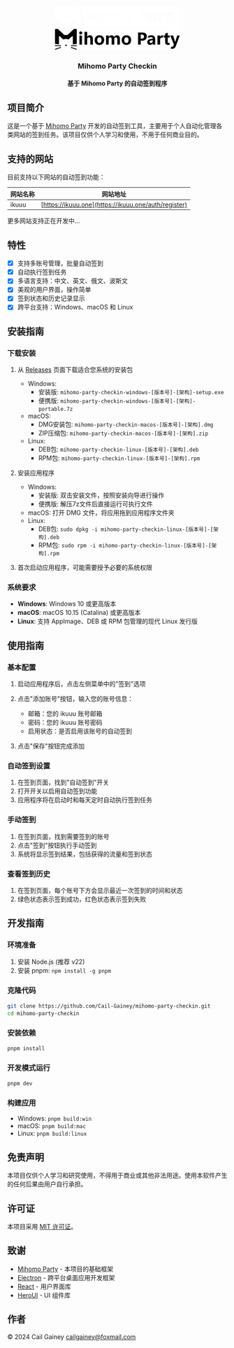 <h3 align="center">
  <img height='48px' src='./images/icon-white.png#gh-dark-mode-only'>
  <img height='48px' src='./images/icon-black.png#gh-light-mode-only'>
</h3>

<h3 align="center">Mihomo Party Checkin</h3>
<h4 align="center">基于 Mihomo Party 的自动签到程序</h4>

## 项目简介

这是一个基于 [Mihomo Party](https://github.com/mihomo-party-org/mihomo-party) 开发的自动签到工具，主要用于个人自动化管理各类网站的签到任务。该项目仅供个人学习和使用，不用于任何商业目的。

## 支持的网站

目前支持以下网站的自动签到功能：

| 网站名称 | 网站地址 |
|---------|---------|
| ikuuu | [https://ikuuu.one](https://ikuuu.one/auth/register) |

更多网站支持正在开发中...

## 特性

- [x] 支持多账号管理，批量自动签到
- [x] 自动执行签到任务
- [x] 多语言支持：中文、英文、俄文、波斯文
- [x] 美观的用户界面，操作简单
- [x] 签到状态和历史记录显示
- [x] 跨平台支持：Windows、macOS 和 Linux

## 安装指南

### 下载安装

1. 从 [Releases](https://github.com/Cail-Gainey/mihomo-party-checkin/releases) 页面下载适合您系统的安装包
   - Windows: 
     - 安装版: `mihomo-party-checkin-windows-[版本号]-[架构]-setup.exe`
     - 便携版: `mihomo-party-checkin-windows-[版本号]-[架构]-portable.7z`
   - macOS: 
     - DMG安装包: `mihomo-party-checkin-macos-[版本号]-[架构].dmg`
     - ZIP压缩包: `mihomo-party-checkin-macos-[版本号]-[架构].zip`
   - Linux: 
     - DEB包: `mihomo-party-checkin-linux-[版本号]-[架构].deb`
     - RPM包: `mihomo-party-checkin-linux-[版本号]-[架构].rpm`

2. 安装应用程序
   - Windows: 
     - 安装版: 双击安装文件，按照安装向导进行操作
     - 便携版: 解压7z文件后直接运行可执行文件
   - macOS: 打开 DMG 文件，将应用拖到应用程序文件夹
   - Linux: 
     - DEB包: `sudo dpkg -i mihomo-party-checkin-linux-[版本号]-[架构].deb`
     - RPM包: `sudo rpm -i mihomo-party-checkin-linux-[版本号]-[架构].rpm`

3. 首次启动应用程序，可能需要授予必要的系统权限

### 系统要求

- **Windows**: Windows 10 或更高版本
- **macOS**: macOS 10.15 (Catalina) 或更高版本
- **Linux**: 支持 AppImage、DEB 或 RPM 包管理的现代 Linux 发行版

## 使用指南

### 基本配置

1. 启动应用程序后，点击左侧菜单中的"签到"选项
2. 点击"添加账号"按钮，输入您的账号信息：
   - 邮箱：您的 ikuuu 账号邮箱
   - 密码：您的 ikuuu 账号密码
   - 启用状态：是否启用该账号的自动签到

3. 点击"保存"按钮完成添加

### 自动签到设置

1. 在签到页面，找到"自动签到"开关
2. 打开开关以启用自动签到功能
3. 应用程序将在启动时和每天定时自动执行签到任务

### 手动签到

1. 在签到页面，找到需要签到的账号
2. 点击"签到"按钮执行手动签到
3. 系统将显示签到结果，包括获得的流量和签到状态

### 查看签到历史

1. 在签到页面，每个账号下方会显示最近一次签到的时间和状态
2. 绿色状态表示签到成功，红色状态表示签到失败


## 开发指南

### 环境准备

1. 安装 Node.js (推荐 v22)
2. 安装 pnpm: `npm install -g pnpm`

### 克隆代码

```bash
git clone https://github.com/Cail-Gainey/mihomo-party-checkin.git
cd mihomo-party-checkin
```

### 安装依赖

```bash
pnpm install
```

### 开发模式运行

```bash
pnpm dev
```

### 构建应用

- Windows: `pnpm build:win`
- macOS: `pnpm build:mac`
- Linux: `pnpm build:linux`

## 免责声明

本项目仅供个人学习和研究使用，不得用于商业或其他非法用途。使用本软件产生的任何后果由用户自行承担。

## 许可证

本项目采用 [MIT 许可证](LICENSE)。

## 致谢

- [Mihomo Party](https://github.com/mihomo-party-org/mihomo-party) - 本项目的基础框架
- [Electron](https://www.electronjs.org/) - 跨平台桌面应用开发框架
- [React](https://reactjs.org/) - 用户界面库
- [HeroUI](https://heroui.dev/) - UI 组件库

## 作者

© 2024 Cail Gainey <cailgainey@foxmail.com>
